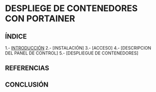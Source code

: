 # DESPLIEGE DE CONTENEDORES CON PORTAINER

## ÍNDICE
1.- [INTRODUCCIÓN](https://github.com/sergiolaguens/docker-portainer/blob/main/INTRODUCCION.md)
2.- [INSTALACIÓN]
3.- [ACCESO]
4.- [DESCRIPCION DEL PANEL DE CONTROL]
5.- [DESPLIEGUE DE CONTENEDORES]

## REFERENCIAS


## CONCLUSIÓN
